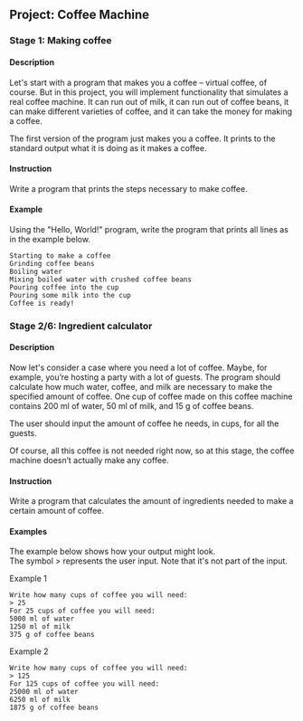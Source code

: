 ## Project: Coffee Machine

### Stage 1: Making coffee

#### Description
     
Let's start with a program that makes you a coffee – virtual coffee, of course. But in this project, 
you will implement functionality that simulates a real coffee machine. It can run out of milk, 
it can run out of coffee beans, it can make different varieties of coffee, and it can take the money 
for making a coffee.

The first version of the program just makes you a coffee. It prints to the standard output 
what it is doing as it makes a coffee.

#### Instruction

Write a program that prints the steps necessary to make coffee.

#### Example

Using the "Hello, World!" program, write the program that prints all lines as in the example below.

    Starting to make a coffee
    Grinding coffee beans
    Boiling water
    Mixing boiled water with crushed coffee beans
    Pouring coffee into the cup
    Pouring some milk into the cup
    Coffee is ready!

### Stage 2/6: Ingredient calculator

#### Description
     
Now let's consider a case where you need a lot of coffee. 
Maybe, for example, you’re hosting a party with a lot of guests. 
The program should calculate how much water, coffee, and milk are necessary to make the specified amount of coffee. 
One cup of coffee made on this coffee machine contains 200 ml of water, 50 ml of milk, and 15 g of coffee beans.

The user should input the amount of coffee he needs, in cups, for all the guests.

Of course, all this coffee is not needed right now, so at this stage, 
the coffee machine doesn’t actually make any coffee.

#### Instruction
     
Write a program that calculates the amount of ingredients needed to make a certain amount of coffee.

#### Examples
     
The example below shows how your output might look.  
The symbol > represents the user input. Note that it's not part of the input.
     
Example 1
     
    Write how many cups of coffee you will need: 
    > 25
    For 25 cups of coffee you will need:
    5000 ml of water
    1250 ml of milk
    375 g of coffee beans
     
Example 2
     
    Write how many cups of coffee you will need: 
    > 125
    For 125 cups of coffee you will need:
    25000 ml of water
    6250 ml of milk
    1875 g of coffee beans
     
 